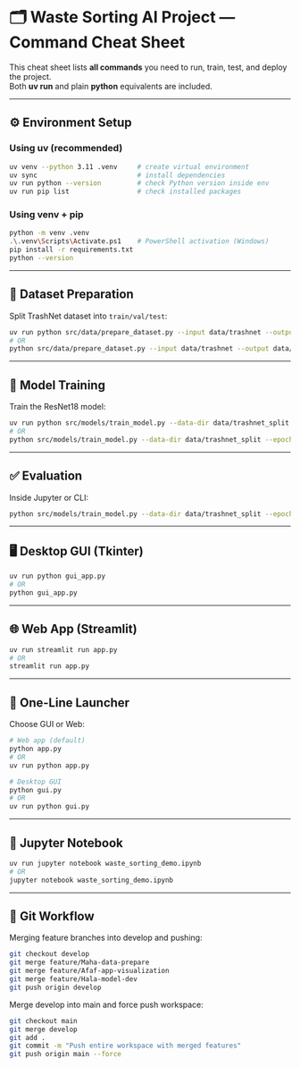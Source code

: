 # 🗂️ Waste Sorting AI Project — Command Cheat Sheet

This cheat sheet lists **all commands** you need to run, train, test, and deploy the project.  
Both **uv run** and plain **python** equivalents are included.  

---

## ⚙️ Environment Setup

### Using uv (recommended)
```bash
uv venv --python 3.11 .venv     # create virtual environment
uv sync                         # install dependencies
uv run python --version         # check Python version inside env
uv run pip list                 # check installed packages
```

### Using venv + pip
```bash
python -m venv .venv
.\.venv\Scripts\Activate.ps1    # PowerShell activation (Windows)
pip install -r requirements.txt
python --version
```

---

## 📂 Dataset Preparation

Split TrashNet dataset into `train/val/test`:

```bash
uv run python src/data/prepare_dataset.py --input data/trashnet --output data/trashnet_split
# OR
python src/data/prepare_dataset.py --input data/trashnet --output data/trashnet_split
```

---

## 🧠 Model Training

Train the ResNet18 model:

```bash
uv run python src/models/train_model.py --data-dir data/trashnet_split --epochs 30 --batch-size 32
# OR
python src/models/train_model.py --data-dir data/trashnet_split --epochs 10 --batch-size 32
```

---

## ✅ Evaluation

Inside Jupyter or CLI:
```bash
python src/models/train_model.py --data-dir data/trashnet_split --epochs 5 --batch-size 32
```

---

## 🖥️ Desktop GUI (Tkinter)

```bash
uv run python gui_app.py
# OR
python gui_app.py
```

---

## 🌐 Web App (Streamlit)

```bash
uv run streamlit run app.py
# OR
streamlit run app.py
```

---

## 🚀 One-Line Launcher

Choose GUI or Web:

```bash
# Web app (default)
python app.py
# OR
uv run python app.py

# Desktop GUI
python gui.py 
# OR
uv run python gui.py
```

---

## 📒 Jupyter Notebook

```bash
uv run jupyter notebook waste_sorting_demo.ipynb
# OR
jupyter notebook waste_sorting_demo.ipynb
```

---

## 🔀 Git Workflow

Merging feature branches into develop and pushing:

```bash
git checkout develop
git merge feature/Maha-data-prepare
git merge feature/Afaf-app-visualization
git merge feature/Hala-model-dev
git push origin develop
```

Merge develop into main and force push workspace:

```bash
git checkout main
git merge develop
git add .
git commit -m "Push entire workspace with merged features"
git push origin main --force
```
